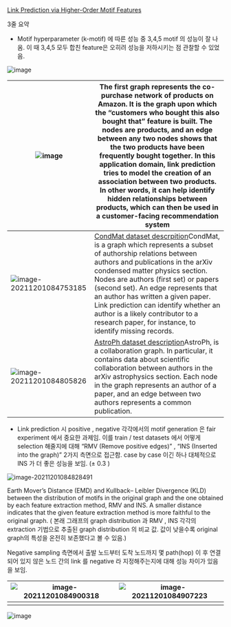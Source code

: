 [Link Prediction via Higher-Order Motif Features](https://arxiv.org/abs/1902.06679)



3줄 요약

- Motif hyperparameter (k-motif) 에 따른 성능 중 3,4,5 motif 의 성능이 잘 나옴. 이 때 3,4,5 모두 합친 feature은 오히려 성능을 저하시키는 점 관찰할 수 있었음.

![image](https://user-images.githubusercontent.com/52625664/144146643-2ba1bb2f-4028-40a0-92b3-bf3c1b5a191d.png)



| ![image](https://user-images.githubusercontent.com/52625664/144146650-86a52712-ffe0-423c-9787-cf1e1d7b6a6e.png)| The first graph represents the co-purchase network of products on Amazon. It is the graph upon which the “customers who bought this also bought that” feature is built. The nodes are products, and an edge between any two nodes shows that the two products have been frequently bought together. In this application domain, link prediction tries to model the creation of an association between two products. In other words, it can help identify hidden relationships between products, which can then be used in a customer-facing recommendation system |
| ------------------------------------------------------------ | ------------------------------------------------------------ |
| ![image-20211201084753185](C:\Users\Win10\AppData\Roaming\Typora\typora-user-images\image-20211201084753185.png) | [CondMat dataset descrpition](http://www.casos.cs.cmu.edu/tools/datasets/external/cond-mat/SNA/Cond_Mat.html)CondMat, is a graph which represents a subset of authorship relations between authors and publications in the arXiv condensed matter physics section. Nodes are authors (first set) or papers (second set). An edge represents that an author has written a given paper. Link prediction can identify whether an author is a likely contributor to a research paper, for instance, to identify missing records. |
| ![image-20211201084805826](C:\Users\Win10\AppData\Roaming\Typora\typora-user-images\image-20211201084805826.png) | [AstroPh dataset description](https://snap.stanford.edu/data/ca-AstroPh.html)AstroPh, is a collaboration graph. In particular, it contains data about scientific collaboration between authors in the arXiv astrophysics section. Each node in the graph represents an author of a paper, and an edge between two authors represents a common publication. |





- Link prediction 시 positive , negative 각각에서의 motif generation 은 fair experiment 에서 중요한 과제임. 이를 train / test datasets 에서 어떻게 selection 해줄지에 대해 “RMV (Remove positive edges)” , “INS (Inserted into the graph)” 2가지 측면으로 접근함. case by case 이긴 하나 대체적으로 INS 가 더 좋은 성능을 보임. (± 0.3 )

![image-20211201084828491](C:\Users\Win10\AppData\Roaming\Typora\typora-user-images\image-20211201084828491.png)

Earth Mover’s Distance (EMD) and Kullback– Leibler Divergence (KLD) between the distribution of motifs in the original graph and the one obtained by each feature extraction method, RMV and INS. A smaller distance indicates that the given feature extraction method is more faithful to the original graph. ( 본래 그래프의 graph distribution 과 RMV , INS 각각의 extraction 기법으로 추출된 graph distribution 의 비교 값. 값이 낮을수록 original graph의 특성을 온전히 보존했다고 볼 수 있음.)



Negative sampling 측면에서 출발 노드부터 도착 노드까지 몇 path(hop) 이 후 연결되어 있지 않은 노드 간의 link 를 negative 라 지정해주는지에 대해 성능 차이가 있음을 보임. 

| ![image-20211201084900318](C:\Users\Win10\AppData\Roaming\Typora\typora-user-images\image-20211201084900318.png) | ![image-20211201084907223](C:\Users\Win10\AppData\Roaming\Typora\typora-user-images\image-20211201084907223.png) |
| ------------------------------------------------------------ | ------------------------------------------------------------ |
|                                                              |                                                              |


![image](https://user-images.githubusercontent.com/52625664/144146495-23cbe680-6b4d-4cb9-a33d-4db739085f3f.png)



